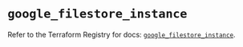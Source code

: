 # `google_filestore_instance`

Refer to the Terraform Registry for docs: [`google_filestore_instance`](https://registry.terraform.io/providers/hashicorp/google-beta/6.36.1/docs/resources/google_filestore_instance).
